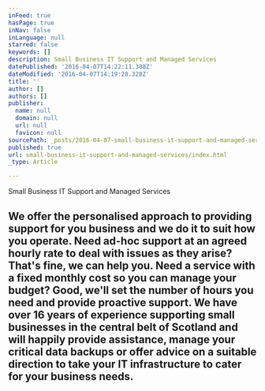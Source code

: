 ```yaml
---
inFeed: true
hasPage: true
inNav: false
inLanguage: null
starred: false
keywords: []
description: Small Business IT Support and Managed Services
datePublished: '2016-04-07T14:22:11.388Z'
dateModified: '2016-04-07T14:19:28.328Z'
title: ''
author: []
authors: []
publisher:
  name: null
  domain: null
  url: null
  favicon: null
sourcePath: _posts/2016-04-07-small-business-it-support-and-managed-services.md
published: true
url: small-business-it-support-and-managed-services/index.html
_type: Article

---
```

Small Business IT Support and Managed Services

## We offer the personalised approach to providing support for you business and we do it to suit how you operate.  Need ad-hoc support at an agreed hourly rate to deal with issues as they arise? That's fine, we can help you.  Need a service with a fixed monthly cost so you can manage your budget?  Good, we'll set the number of hours you need and provide proactive support.  We have over 16 years of experience supporting small businesses in the central belt of Scotland and will happily provide assistance, manage your critical data backups or offer advice on a suitable direction to take your IT infrastructure to cater for your business needs.